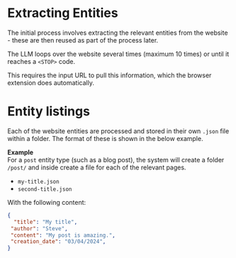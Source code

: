# Extracting Entities
The initial process involves extracting the relevant entities from the website - these are then reused as part of the process later. 

The LLM loops over the website several times (maximum 10 times) or until it reaches a `<STOP>` code. 

This requires the input URL to pull this information, which the browser extension does automatically.

# Entity listings
Each of the website entities are processed and stored in their own `.json` file within a folder. The format of these is shown in the below example.

**Example**  
For a `post` entity type (such as a blog post), the system will create a folder `/post/` and inside create a file for each of the relevant pages.

- `my-title.json`
- `second-title.json`

With the following content:
```json
{
  "title": "My title",
 "author": "Steve",
 "content": "My post is amazing.",
 "creation_date": "03/04/2024",
}
